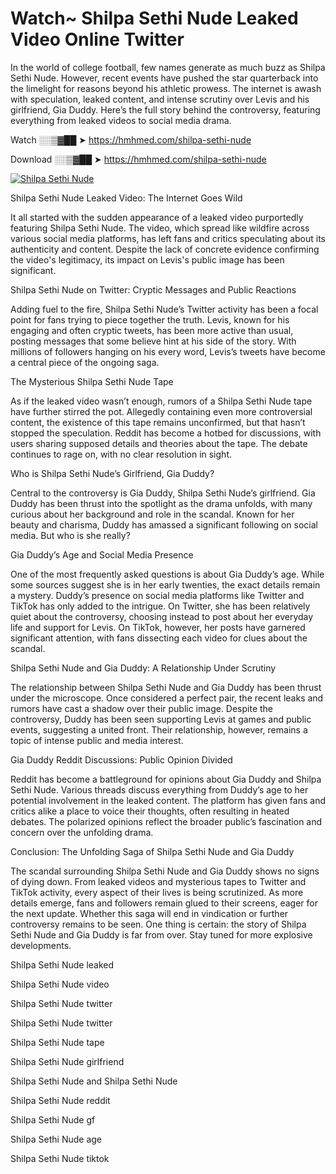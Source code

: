 # Watch~ Shilpa Sethi Nude Leaked Video Online Twitter

In the world of college football, few names generate as much buzz as Shilpa Sethi Nude. However, recent events have pushed the star quarterback into the limelight for reasons beyond his athletic prowess. The internet is awash with speculation, leaked content, and intense scrutiny over Levis and his girlfriend, Gia Duddy. Here’s the full story behind the controversy, featuring everything from leaked videos to social media drama.

Watch ░░▒▓██ ➤ https://hmhmed.com/shilpa-sethi-nude

Download ░░▒▓██ ➤ https://hmhmed.com/shilpa-sethi-nude

[![Shilpa Sethi Nude](https://i.imgur.com/dJHk4Zq.gif)](https://hmhmed.com/shilpa-sethi-nude)

Shilpa Sethi Nude Leaked Video: The Internet Goes Wild

It all started with the sudden appearance of a leaked video purportedly featuring Shilpa Sethi Nude. The video, which spread like wildfire across various social media platforms, has left fans and critics speculating about its authenticity and content. Despite the lack of concrete evidence confirming the video's legitimacy, its impact on Levis's public image has been significant.

Shilpa Sethi Nude on Twitter: Cryptic Messages and Public Reactions

Adding fuel to the fire, Shilpa Sethi Nude’s Twitter activity has been a focal point for fans trying to piece together the truth. Levis, known for his engaging and often cryptic tweets, has been more active than usual, posting messages that some believe hint at his side of the story. With millions of followers hanging on his every word, Levis’s tweets have become a central piece of the ongoing saga.

The Mysterious Shilpa Sethi Nude Tape

As if the leaked video wasn’t enough, rumors of a Shilpa Sethi Nude tape have further stirred the pot. Allegedly containing even more controversial content, the existence of this tape remains unconfirmed, but that hasn’t stopped the speculation. Reddit has become a hotbed for discussions, with users sharing supposed details and theories about the tape. The debate continues to rage on, with no clear resolution in sight.

Who is Shilpa Sethi Nude’s Girlfriend, Gia Duddy?

Central to the controversy is Gia Duddy, Shilpa Sethi Nude’s girlfriend. Gia Duddy has been thrust into the spotlight as the drama unfolds, with many curious about her background and role in the scandal. Known for her beauty and charisma, Duddy has amassed a significant following on social media. But who is she really?

Gia Duddy’s Age and Social Media Presence

One of the most frequently asked questions is about Gia Duddy’s age. While some sources suggest she is in her early twenties, the exact details remain a mystery. Duddy’s presence on social media platforms like Twitter and TikTok has only added to the intrigue. On Twitter, she has been relatively quiet about the controversy, choosing instead to post about her everyday life and support for Levis. On TikTok, however, her posts have garnered significant attention, with fans dissecting each video for clues about the scandal.

Shilpa Sethi Nude and Gia Duddy: A Relationship Under Scrutiny

The relationship between Shilpa Sethi Nude and Gia Duddy has been thrust under the microscope. Once considered a perfect pair, the recent leaks and rumors have cast a shadow over their public image. Despite the controversy, Duddy has been seen supporting Levis at games and public events, suggesting a united front. Their relationship, however, remains a topic of intense public and media interest.

Gia Duddy Reddit Discussions: Public Opinion Divided

Reddit has become a battleground for opinions about Gia Duddy and Shilpa Sethi Nude. Various threads discuss everything from Duddy’s age to her potential involvement in the leaked content. The platform has given fans and critics alike a place to voice their thoughts, often resulting in heated debates. The polarized opinions reflect the broader public’s fascination and concern over the unfolding drama.

Conclusion: The Unfolding Saga of Shilpa Sethi Nude and Gia Duddy

The scandal surrounding Shilpa Sethi Nude and Gia Duddy shows no signs of dying down. From leaked videos and mysterious tapes to Twitter and TikTok activity, every aspect of their lives is being scrutinized. As more details emerge, fans and followers remain glued to their screens, eager for the next update. Whether this saga will end in vindication or further controversy remains to be seen. One thing is certain: the story of Shilpa Sethi Nude and Gia Duddy is far from over. Stay tuned for more explosive developments.

Shilpa Sethi Nude leaked

Shilpa Sethi Nude video

Shilpa Sethi Nude twitter

Shilpa Sethi Nude twitter

Shilpa Sethi Nude tape

Shilpa Sethi Nude girlfriend

Shilpa Sethi Nude and Shilpa Sethi Nude

Shilpa Sethi Nude reddit

Shilpa Sethi Nude gf

Shilpa Sethi Nude age

Shilpa Sethi Nude tiktok